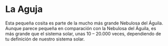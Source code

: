 # La Aguja

Esta pequeña cosita es parte de la mucho más grande Nebulosa del Águila. Aunque
parece pequeña en comparación con la Nebulosa del Águila, es más grande que el
sistema solar, unas 10 – 20.000 veces, dependiendo de tu definición de nuestro
sistema solar.
